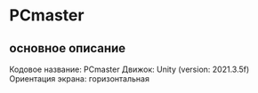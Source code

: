 # PCmaster
## основное описание
Кодовое название: PCmaster
Движок: Unity (version: 2021.3.5f)
Ориентация экрана: горизонтальная

